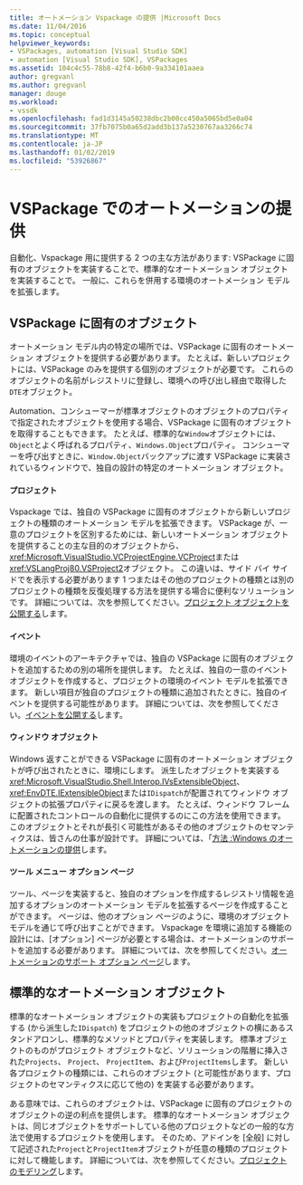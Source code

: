 ```yaml
---
title: オートメーション Vspackage の提供 |Microsoft Docs
ms.date: 11/04/2016
ms.topic: conceptual
helpviewer_keywords:
- VSPackages, automation [Visual Studio SDK]
- automation [Visual Studio SDK], VSPackages
ms.assetid: 104c4c55-78b8-42f4-b6b0-9a334101aaea
author: gregvanl
ms.author: gregvanl
manager: douge
ms.workload:
- vssdk
ms.openlocfilehash: fad1d3145a50238dbc2b00cc450a5065bd5e0a04
ms.sourcegitcommit: 37fb7075b0a65d2add3b137a5230767aa3266c74
ms.translationtype: MT
ms.contentlocale: ja-JP
ms.lasthandoff: 01/02/2019
ms.locfileid: "53926867"
---
```

# <a name="providing-automation-for-vspackages"></a>VSPackage でのオートメーションの提供
自動化、Vspackage 用に提供する 2 つの主な方法があります: VSPackage に固有のオブジェクトを実装することで、標準的なオートメーション オブジェクトを実装することで。 一般に、これらを併用する環境のオートメーション モデルを拡張します。  
  
## <a name="vspackage-specific-objects"></a>VSPackage に固有のオブジェクト  
 オートメーション モデル内の特定の場所では、VSPackage に固有のオートメーション オブジェクトを提供する必要があります。 たとえば、新しいプロジェクトには、VSPackage のみを提供する個別のオブジェクトが必要です。 これらのオブジェクトの名前がレジストリに登録し、環境への呼び出し経由で取得した`DTE`オブジェクト。  
  
 Automation、コンシューマーが標準オブジェクトのオブジェクトのプロパティで指定されたオブジェクトを使用する場合、VSPackage に固有のオブジェクトを取得することもできます。 たとえば、標準的な`Window`オブジェクトには、`Object`とよく呼ばれるプロパティ、`Windows.Object`プロパティ。 コンシューマーを呼び出すときに、`Window.Object`バックアップに渡す VSPackage に実装されているウィンドウで、独自の設計の特定のオートメーション オブジェクト。  
  
#### <a name="projects"></a>プロジェクト  
 Vspackage では、独自の VSPackage に固有のオブジェクトから新しいプロジェクトの種類のオートメーション モデルを拡張できます。 VSPackage が、一意のプロジェクトを区別するためには、新しいオートメーション オブジェクトを提供することの主な目的のオブジェクトから、<xref:Microsoft.VisualStudio.VCProjectEngine.VCProject>または<xref:VSLangProj80.VSProject2>オブジェクト。 この違いは、サイド バイ サイドでを表示する必要があります 1 つまたはその他のプロジェクトの種類とは別のプロジェクトの種類を反復処理する方法を提供する場合に便利なソリューションです。 詳細については、次を参照してください。[プロジェクト オブジェクトを公開する](../../extensibility/internals/exposing-project-objects.md)します。  
  
#### <a name="events"></a>イベント  
 環境のイベントのアーキテクチャでは、独自の VSPackage に固有のオブジェクトを追加するための別の場所を提供します。 たとえば、独自の一意のイベント オブジェクトを作成すると、プロジェクトの環境のイベント モデルを拡張できます。 新しい項目が独自のプロジェクトの種類に追加されたときに、独自のイベントを提供する可能性があります。 詳細については、次を参照してください。[イベントを公開する](../../extensibility/internals/exposing-events-in-the-visual-studio-sdk.md)します。  
  
#### <a name="window-objects"></a>ウィンドウ オブジェクト  
 Windows 返すことができる VSPackage に固有のオートメーション オブジェクトが呼び出されたときに、環境にします。 派生したオブジェクトを実装する<xref:Microsoft.VisualStudio.Shell.Interop.IVsExtensibleObject>、<xref:EnvDTE.IExtensibleObject>または`IDispatch`が配置されてウィンドウ オブジェクトの拡張プロパティに戻るを渡します。 たとえば、ウィンドウ フレームに配置されたコントロールの自動化に提供するのにこの方法を使用できます。 このオブジェクトとそれが長引く可能性があるその他のオブジェクトのセマンティクスは、皆さんの仕事が設計です。 詳細については、「[方法 :Windows のオートメーションの提供](../../extensibility/internals/how-to-provide-automation-for-windows.md)します。  
  
#### <a name="options-pages-on-the-tools-menu"></a>ツール メニュー オプション ページ  
 ツール、ページを実装すると、独自のオプションを作成するレジストリ情報を追加するオプションのオートメーション モデルを拡張するページを作成することができます。 ページは、他のオプション ページのように、環境のオブジェクト モデルを通じて呼び出すことができます。 Vspackage を環境に追加する機能の設計には、[オプション] ページが必要とする場合は、オートメーションのサポートを追加する必要があります。 詳細については、次を参照してください。[オートメーションのサポート オプション ページ](../../extensibility/internals/automation-support-for-options-pages.md)します。  
  
## <a name="standard-automation-objects"></a>標準的なオートメーション オブジェクト  
 標準的なオートメーション オブジェクトの実装もプロジェクトの自動化を拡張する (から派生した`IDispatch`) をプロジェクトの他のオブジェクトの横にあるスタンドアロンし、標準的なメソッドとプロパティを実装します。 標準オブジェクトのものがプロジェクト オブジェクトなど、ソリューションの階層に挿入された`Projects`、 `Project`、 `ProjectItem`、および`ProjectItems`します。 新しい各プロジェクトの種類には、これらのオブジェクト (と可能性があります、プロジェクトのセマンティクスに応じて他の) を実装する必要があります。  
  
 ある意味では、これらのオブジェクトは、VSPackage に固有のプロジェクトのオブジェクトの逆の利点を提供します。 標準的なオートメーション オブジェクトは、同じオブジェクトをサポートしている他のプロジェクトなどの一般的な方法で使用するプロジェクトを使用します。 そのため、アドインを [全般] に対して記述された`Project`と`ProjectItem`オブジェクトが任意の種類のプロジェクトに対して機能します。 詳細については、次を参照してください。[プロジェクトのモデリング](../../extensibility/internals/project-modeling.md)します。